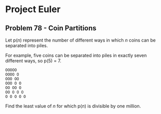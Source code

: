# Project Euler

## Problem 78 - Coin Partitions

Let p(*n*) represent the number of different ways in which *n* coins can be separated into piles.

For example, five coins can be separated into piles in exactly seven different ways, so p(5) = 7.

    OOOOO
    OOOO O
    OOO OO
    OOO O O
    OO OO O
    OO O O O
    O O O O O

Find the least value of *n* for which p(*n*) is divisible by one million.
